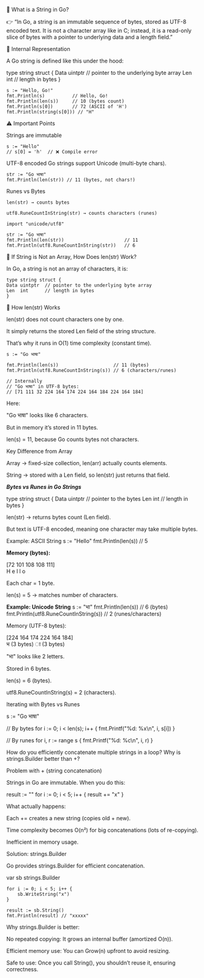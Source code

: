 📌 What is a String in Go?

👉 “In Go, a string is an immutable sequence of bytes, stored as UTF-8 encoded text. It is not a character array like in C; instead, it is a read-only slice of bytes with a pointer to underlying data and a length field.”


🔎 Internal Representation

A Go string is defined like this under the hood:

type string struct {
    Data uintptr // pointer to the underlying byte array
    Len  int     // length in bytes
}

    s := "Hello, Go!"
    fmt.Println(s)          // Hello, Go!
    fmt.Println(len(s))     // 10 (bytes count)
    fmt.Println(s[0])       // 72 (ASCII of 'H')
    fmt.Println(string(s[0])) // "H"

⚠️ Important Points

Strings are immutable

    s := "Hello"
    // s[0] = 'h'  // ❌ Compile error

UTF-8 encoded
Go strings support Unicode (multi-byte chars).

    str := "Go भाषा"
    fmt.Println(len(str)) // 11 (bytes, not chars!)
Runes vs Bytes

    len(str) → counts bytes

    utf8.RuneCountInString(str) → counts characters (runes)

    import "unicode/utf8"

    str := "Go भाषा"
    fmt.Println(len(str))                      // 11
    fmt.Println(utf8.RuneCountInString(str))   // 6

📌 If String is Not an Array, How Does len(str) Work?

In Go, a string is not an array of characters, it is:

    type string struct {
    Data uintptr  // pointer to the underlying byte array
    Len  int      // length in bytes
    }

🔎 How len(str) Works

len(str) does not count characters one by one.

It simply returns the stored Len field of the string structure.

That’s why it runs in O(1) time complexity (constant time).

    s := "Go भाषा"

    fmt.Println(len(s))                    // 11 (bytes)
    fmt.Println(utf8.RuneCountInString(s)) // 6 (characters/runes)

    // Internally
    // "Go भाषा" in UTF-8 bytes:
    // [71 111 32 224 164 174 224 164 184 224 164 184]

Here:

"Go भाषा" looks like 6 characters.

But in memory it’s stored in 11 bytes.

len(s) = 11, because Go counts bytes not characters.

Key Difference from Array

Array → fixed-size collection, len(arr) actually counts elements.

String → stored with a Len field, so len(str) just returns that field.

***Bytes vs Runes in Go Strings***

type string struct {
    Data uintptr  // pointer to the bytes
    Len  int      // length in bytes
}

len(str) → returns bytes count (Len field).

But text is UTF-8 encoded, meaning one character may take multiple bytes.

Example: ASCII String
    s := "Hello"
    fmt.Println(len(s)) // 5

**Memory (bytes):**

[72 101 108 108 111]  
 H   e   l   l   o  


Each char = 1 byte.

len(s) = 5 → matches number of characters.

**Example: Unicode String**
s := "भा"
fmt.Println(len(s))                    // 6 (bytes)
fmt.Println(utf8.RuneCountInString(s)) // 2 (runes/characters)

Memory (UTF-8 bytes):

[224 164 174   224 164 184]  
   भ (3 bytes)     ा (3 bytes)

"भा" looks like 2 letters.

Stored in 6 bytes.

len(s) = 6 (bytes).

utf8.RuneCountInString(s) = 2 (characters).


Iterating with Bytes vs Runes

s := "Go भाषा"

// By bytes
for i := 0; i < len(s); i++ {
    fmt.Printf("%d: %x\n", i, s[i])
}

// By runes
for i, r := range s {
    fmt.Printf("%d: %c\n", i, r)
}


How do you efficiently concatenate multiple strings in a loop? 
Why is strings.Builder better than +?

Problem with + (string concatenation)

Strings in Go are immutable.
When you do this:

result := ""
for i := 0; i < 5; i++ {
    result += "x"
}


What actually happens:

Each += creates a new string (copies old + new).

Time complexity becomes O(n²) for big concatenations (lots of re-copying).

Inefficient in memory usage.

Solution: strings.Builder

Go provides strings.Builder
 for efficient concatenation.

 var sb strings.Builder

    for i := 0; i < 5; i++ {
        sb.WriteString("x")
    }

    result := sb.String()
    fmt.Println(result) // "xxxxx"

Why strings.Builder is better:

No repeated copying: It grows an internal buffer (amortized O(n)).

Efficient memory use: You can Grow(n) upfront to avoid resizing.

Safe to use: Once you call String(), you shouldn’t reuse it, ensuring correctness.